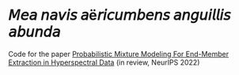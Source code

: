 # 𝘔𝘦𝘢 𝘯𝘢𝘷𝘪𝘴 𝘢ë𝘳𝘪𝘤𝘶𝘮𝘣𝘦𝘯𝘴 𝘢𝘯𝘨𝘶𝘪𝘭𝘭𝘪𝘴 𝘢𝘣𝘶𝘯𝘥𝘢

Code for the paper [Probabilistic Mixture Modeling For End-Member Extraction in Hyperspectral Data](https://ml4physicalsciences.github.io/2022/files/NeurIPS_ML4PS_2022_148.pdf) (in review, NeurIPS 2022)
